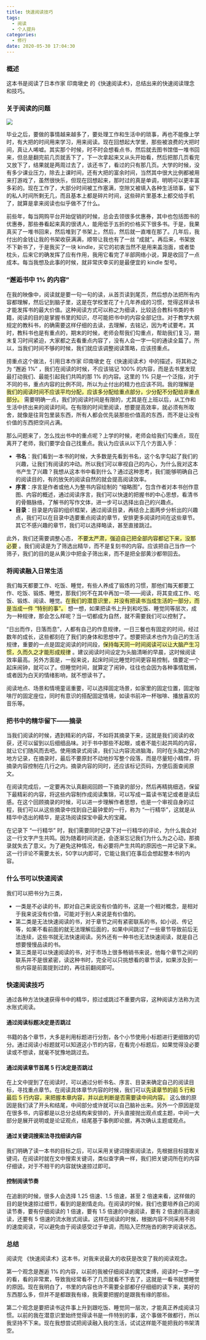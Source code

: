 ```yaml
---
title: 快速阅读技巧
tags:
  - 阅读
  - 个人提升
categories:
  - 修行
date: 2020-05-30 17:04:30
---
```


### 概述

这本书是阅读了日本作家 印南墩史 的《快速阅读术》，总结出来的快速阅读理念和技巧。



### 关于阅读的问题

![](http://blog-images.qiniu.wqf31415.xyz/read.jpg)

毕业之后，要做的事情越来越多了，要处理工作和生活中的琐事，再也不能像上学时，有大把的时间用来学习，用来阅读。现在回想起大学里，那些被浪费的大把时间，真让人唏嘘。其实那个时候，时不时会想看点书，然后就去图书馆借一堆书回来，但总是翻完前几页就丢下了，下一次拿起来又从头开始看，然后把那几页看完又放下了，结果就是两周过去了，该还书了，看过的只有那几页。大学的时候，没有多少课业压力，除去上课时间，还有大把的富余时间，当然其中很大比例都被用来打游戏了，虽然很快乐，但现在回想起来，那时过的真是单调，明明可以更丰富多彩的。现在工作了，大部分时间被工作塞满，空隙又被填入各种生活琐事，留下的私人时间所剩无几，而且基本上都是碎片时间，这些碎片里基本上都交给手机了，就算是拿来阅读也似乎做不了什么。

前些年，每当网购平台开始促销的时候，总会去领很多优惠券，其中也包括图书的优惠券，那些券看起来真的很诱人，能用低于五折的价格买下很多书。于是，我果真买了一堆书回来，然后堆到了书架上，然后，然后就一直堆在那了。几年后，我付出的金钱让我的书架收获满满，顺带让我也有了一丝 “成就”。再后来，书架放不下新书了，于是我买了一块 kindle，买它的初衷当然不是用来盖泡面，或者垫枕头，后来它的确发挥了应有作用，我用它看完了半部网络小说，算是收回了一点成本。每当我想及此事的时候，就非常庆幸买的是最便宜的 kindle 型号。



<!-- more -->



### “邂逅书中 1% 的内容”

在我的映像中，阅读就是要一句一句的读，从首页读到尾页，然后想办法把所有内容都理解，然后记到脑子里，这是在学校里花了十几年养成的习惯，觉得这样读书才能发挥书的最大价值。这种阅读方式可以称之为细读，比较适合教科书类的书籍，阅读的目的是掌握书里的知识，尽可能把书中的内容全部记住。对于教学大纲规定的教科书，的确需要这样仔细的去读，去理解，去铭记，因为考试要考。其时，教科书也是有重点的，期末的时候，老师会帮我们勾重点，帮助我们复习，期末复习时间紧迫，大家都之去看重点内容了，没有人会一字一句的通读全篇了。所以，当我们时间不够的时候，我们就应该调整阅读策略，应该捞重点。

捞重点这个做法，引用日本作家 印南墩史 在《快速阅读术》中的描述，将其称之为 “邂逅 1%” ，我们在阅读的时候，不应该铭记 100% 的内容，而是去书里发现最打动我们、最能引起我们共鸣的那 1% 的内容。这里的 1% 只是一个泛指，对于不同的书，重点内容的比例不同，所以为止付出的精力也应该不同。我的理解是<span style="background:#ffa"> 我们的阅读时间不应该平均分配，应该多分配给重点部分，少分配不分配给非重点部分。</span> 需要明确一点，我们的阅读时间是有限的，尤其是在上班以后，从工作和生活中挤出来的阅读时间。在有限的时间里阅读，想要提高效率，就必须有所取舍，就像是往背包里装东西，所有人都会优先装那些价值高的东西，而不是让没有价值的东西把空间占满。

那么问题来了，怎么找出书中的重点呢？上学的时候，老师会给我们勾重点，现在离开了老师，我们要学会自己找重点。我认为应该从以下几个方面入手：

- **书名**：我们看到一本书的时候，大多数是先看到书名，这个名字勾起了我们的兴趣，让我们有阅读的冲动。所以我们可以审视自己的内心，为什么我对这本书产生了兴趣？我想从这本书中看到什么？通过这种思考，我们能够明确自己的阅读目的，有的放矢的阅读自然的就会提高阅读效率。
- **序言**：序言是作者或他人为整书内容绘制的 “缩略图”，包含作者对本书创作意图、内容的概述，通过阅读序言，我们可以快速的把握书的中心思想，看清书的骨骼脉络，了解书的写作文体，进一步可以选择出自己的兴趣点。
- **目录**：目录是内容的组织框架，通过阅读目录，再结合上面两步分析出的兴趣点，我们可以在目录中选要重点阅读的章节，安排更多阅读时间在这些章节。其它不感兴趣的章节，我们可以选择略读，甚至直接跳过。

此外，我们还需要调整心态， <span style="background:#ffa"> 不要太严肃，强迫自己把全部内容都记下来，没那必要</span> 。我们阅读是为了筛选出精华，而不是复刻书的内容。应该把自己当作一个筛子，我们的目的是从黄沙中把金子筛出来，而不是把全部黄沙都带回去。





### 将阅读融入日常生活

我们每天都要工作、吃饭、睡觉，有些人养成了锻炼的习惯，那他们每天都要工作、吃饭、锻炼、睡觉，那我们何不在其中再加一项——阅读，将其变成工作、吃饭、锻炼、阅读、睡觉。<span style="background:#ffa">在我们的潜意识里，并没有把读书当成生活的一部分，而是当成一件 “特别的事”。</span> 想一想，如果把读书上升到和吃饭、睡觉同等层次，成为一种规律，那会怎么样呢？当一切都成为自然，就不需要我们可以控制了。

“日出而作，日落而息”，人都有自己的作息规律，一日三餐也有固定的时间，经过数年的成长，这些都刻在了我们的身体和思想中了。想要把读术也作为自己的生活规律，重要的一点是固定阅读的时间段，<span style="background:#ffa">保持每天同一时间阅读可以让大脑产生习惯，久而久之才能形成规律</span> 。建议阅读时间设定为头脑清晰的早晨，这时候阅读效率最高。另外方面是，一般来说，起床时间比睡觉时间更容易控制，值要定一个起床闹钟，就可以了。但睡觉时间，就算定了闹钟，往往也会因为各种事情耽搁，或者因为白天的情绪影响，就不想读书了。

阅读地点、场景和情境童谣重要，可以选择固定场景，如家里的固定位置，固定咖啡厅的固定座位，同时有意识的搭配固定情境，如读书前冲一杯咖啡、播放喜欢的音乐等。



### 把书中的精华留下——摘录

当我们阅读的时候，遇到精彩的内容，不如将其摘录下来，这就是我们阅读的收获，还可以留到以后细细品味。对于书中那些不起眼，或者不能引起共鸣的内容，就让它们随风而去吧。使用摘录式阅读，我们让内容流进脑海，同时在头脑之外的地方记录，在摘录时，最后不要原封不动地抄写整个段落，而是尽量短小精悍，将摘录内容控制在几行之内。摘录内容的同时，还应该标记页码，方便后面查阅原文。

在阅读完成后，一定要再次认真翻阅回顾一下摘录的部分，然后再精挑细选，保留下最精彩的内容，将这些内容制作成阅读集锦，可以写成一篇读书笔记或者是读后感。在这个回顾摘录的时候，可以进一步理解作者思想，也是一个审视自身的过程，我们可以从这些摘录中找到自己最钟爱的一行，称为 “一行精华”，这就是从精华中选出的精华，是这场阅读探宝中最大的宝藏。

在记录下 “一行精华” 时，我们需要同时记录下对一行精华的评论，为什么我会对这一行文字产生共鸣。因为随着时间流逝，会逐渐忘记我们为什么为之心动，那摘录就失去了意义。为了避免这种情况，有必要将产生共鸣的原因也一并记录下来。这一行评论不需要太长，50字以内即可，它能让我们在事后会想起整本书的内容。



### 什么书可以快速阅读

我们可以把书分为三类，

- 一类是不必读的书，即对自己来说没有价值的书，这是一个相对概念，是相对于我来说没有价值，可能对于别人来说是有价值的。
- 第二类是无法快速阅读的书，对于章节之间有紧密联系的书，如小说、传记等，如果不看前面的就无法理解后面的，如果中间跳过了一些章节导致前后无法连续，这些书就无法快速阅读。另外还有一种书也无法快速阅读，就是自己想要慢慢品读的书。
- 第三类是可以快速阅读的书，对于市场上很多畅销书来说，他每个章节之间的联系并不是很紧密，读这种书时，完全可以只挑想看的章节读，如果涉及到一些内容是前面提到过的，再往前翻阅即可。



### 快速阅读技巧

通过各种方法快速获得书中的精华，掠过或跳过不重要内容，这种阅读方法称为流水账式阅读。

#### 通过阅读标题决定是否跳过

书籍的各个章节，大多是利用标题进行分割，各个小节使用小标题进行更细致的切分。通过阅读小标题就可以知道这小节的内容，在看完小标题后，如果觉得没必要读或不想读，就毫不犹豫地跳过去。

#### 通过阅读章节首尾 5 行决定是否跳过

在上文中提到了在阅读时，可以通过分析书名、序言、目录来确定自己的阅读目标，寻找重点章节。在阅读具体章节内容的时候，我们可以<span style="background:#ffa">先读章节的前 5 行和最后 5 行内容，来把握本章内容，并以此判断是否需要读中间内容。</span> 这么做的原因是我们读了开头和结尾，中间部分或许就可以自己脑补出来。另外一个原因是现在很多书，内容都是以总分总结构来安排的，开头直接抛出观点或主题，中间一大部分是展开说明或是论证观点，结尾基于事例即论据，再次确认主题或观点。

#### 通过关键词搜索法寻找细读内容

我们明确了读一本书的目标之后，可以采用关键词搜索阅读法，先根据目标提取关键词，在阅读时就在文中搜索关键词，类似查字典一样，我们把关键词所在的内容仔细读，对于不相干的内容就快速掠过即可。

#### 控制阅读节奏

在追剧的时候，很多人会选择 1.25 倍速、1.5 倍速，甚至 2 倍速来看，这样做的目的是快速掠过细节，看到的是剧情走向。在阅读的时候，我们也要培养自己的阅读节奏，要有仔细阅读的 1 倍速，要有 1.5 倍速的中速阅读，要有 2 倍速的高速阅读，还要有 5 倍速的流水账式阅读。这样在阅读的时候，根据内容不同采用不同的速度阅读，可以避免由于阅读感受过于单调，而陷入茫然拖沓的刷字阅读状态。



### 总结

阅读完 《快速阅读术》这本书，对我来说最大的收获是改变了我的阅读观念。

第一个观念是邂逅 1% 的内容，以前的我被仔细阅读的魔咒束缚，阅读时一字一字的看，看的非常累，导致我经常看不了几页就看不下去了，这就是一看书就想睡觉的原因。现在我明白了，书里的内容也许不需要全部都仔仔细细的读下来，美好的东西那么多，但并不是都跟我有缘，我需要把握的是跟我有缘的那些。

第二个观念是要把读书这件事上升到跟吃饭、睡觉同一层次，才能真正养成阅读习惯。以前的我在潜意识里始终觉得读书是一件特别的事，这个事做不做都行，所以我坚持不下来。现在我想尝试把阅读融入我的生活，试试这样能不能把我的书架清空。

